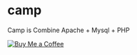 # camp
Camp is Combine Apache + Mysql + PHP

[![Buy Me a Coffee](https://img.shields.io/badge/Buy%20Me%20a%20Coffee-Donate-blue)](https://www.buymeacoffee.com/yourusername)
